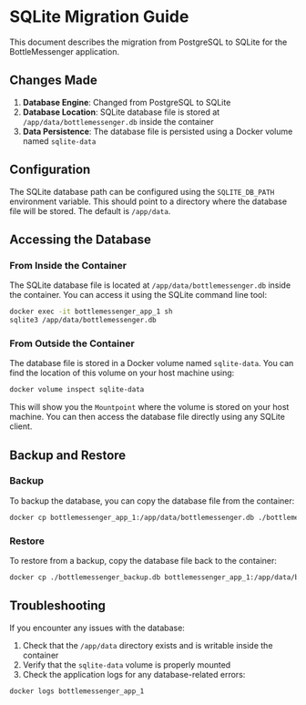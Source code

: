 # SQLite Migration Guide

This document describes the migration from PostgreSQL to SQLite for the BottleMessenger application.

## Changes Made

1. **Database Engine**: Changed from PostgreSQL to SQLite
2. **Database Location**: SQLite database file is stored at `/app/data/bottlemessenger.db` inside the container
3. **Data Persistence**: The database file is persisted using a Docker volume named `sqlite-data`

## Configuration

The SQLite database path can be configured using the `SQLITE_DB_PATH` environment variable. This should point to a directory where the database file will be stored. The default is `/app/data`.

## Accessing the Database

### From Inside the Container

The SQLite database file is located at `/app/data/bottlemessenger.db` inside the container. You can access it using the SQLite command line tool:

```bash
docker exec -it bottlemessenger_app_1 sh
sqlite3 /app/data/bottlemessenger.db
```

### From Outside the Container

The database file is stored in a Docker volume named `sqlite-data`. You can find the location of this volume on your host machine using:

```bash
docker volume inspect sqlite-data
```

This will show you the `Mountpoint` where the volume is stored on your host machine. You can then access the database file directly using any SQLite client.

## Backup and Restore

### Backup

To backup the database, you can copy the database file from the container:

```bash
docker cp bottlemessenger_app_1:/app/data/bottlemessenger.db ./bottlemessenger_backup.db
```

### Restore

To restore from a backup, copy the database file back to the container:

```bash
docker cp ./bottlemessenger_backup.db bottlemessenger_app_1:/app/data/bottlemessenger.db
```

## Troubleshooting

If you encounter any issues with the database:

1. Check that the `/app/data` directory exists and is writable inside the container
2. Verify that the `sqlite-data` volume is properly mounted
3. Check the application logs for any database-related errors:

```bash
docker logs bottlemessenger_app_1
